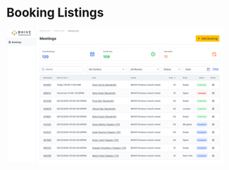 # Booking Listings

<a href="/assets/images/meetings/web/booking-listings.png" target="_blank"><img src="/assets/images/meetings/web/booking-listings.png" alt="" loading="lazy"></a>